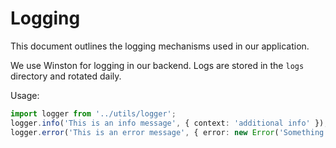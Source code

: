 # Logging

This document outlines the logging mechanisms used in our application.

We use Winston for logging in our backend. Logs are stored in the `logs` directory and rotated daily.

Usage:

```typescript
import logger from '../utils/logger';
logger.info('This is an info message', { context: 'additional info' });
logger.error('This is an error message', { error: new Error('Something went wrong') });
```
